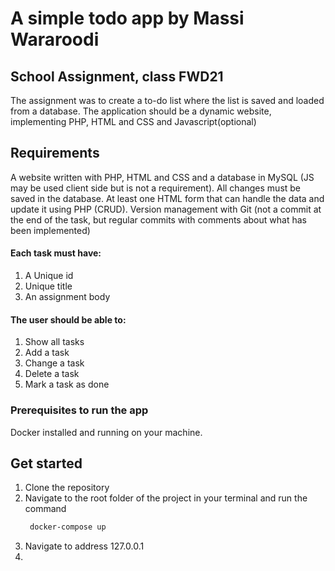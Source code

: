 # A simple todo app by Massi Wararoodi

## School Assignment, class FWD21

The assignment was to create a to-do list where the list is saved and loaded from a database. The application should be a dynamic website, implementing PHP, HTML and CSS and Javascript(optional)

## Requirements

A website written with PHP, HTML and CSS and a database in MySQL (JS may be used client side but is not a requirement).
All changes must be saved in the database. At least one HTML form that can handle the data and update it using PHP (CRUD).
Version management with Git (not a commit at the end of the task, but regular commits with comments about what has been implemented)

#### Each task must have:

1. A Unique id
2. Unique title
3. An assignment body

#### The user should be able to:

1. Show all tasks
2. Add a task
3. Change a task
4. Delete a task
5. Mark a task as done

### Prerequisites to run the app

Docker installed and running on your machine.

## Get started

1. Clone the repository
2. Navigate to the root folder of the project in your terminal and run the command
   ```bash
    docker-compose up
   ```
3. Navigate to address 127.0.0.1
4. 